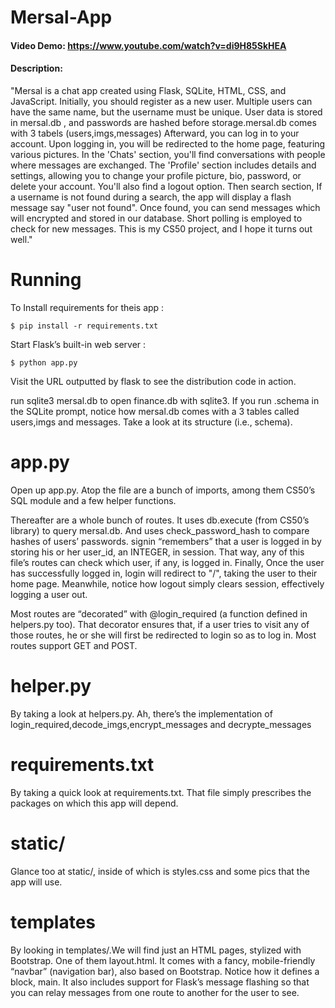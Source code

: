 # Mersal-App
#### Video Demo:  <https://www.youtube.com/watch?v=di9H85SkHEA>
#### Description:
"Mersal is a chat app created using Flask, SQLite, HTML, CSS, and JavaScript. Initially, you should register as a new user. Multiple users can have the same name, but the username must be unique. User data is stored in mersal.db , and passwords are hashed before storage.mersal.db comes with 3 tabels (users,imgs,messages) Afterward, you can log in to your account. Upon logging in, you will be redirected to the home page, featuring various pictures. In the 'Chats' section, you'll find conversations with people where messages are exchanged. The 'Profile' section includes details and settings, allowing you to change your profile picture, bio, password, or delete your account. You'll also find a logout option. Then search section, If a username is not found during a search, the app will display a flash message say "user not found". Once found, you can send  messages which will encrypted and stored in our database. Short polling is employed to check for new messages. This is my CS50 project, and I hope it turns out well."

# Running
To Install requirements for theis app :
```
$ pip install -r requirements.txt
```
Start Flask’s built-in web server :
```
$ python app.py
```
Visit the URL outputted by flask to see the distribution code in action.

run sqlite3 mersal.db to open finance.db with sqlite3. If you run .schema in the SQLite prompt, notice how mersal.db comes with a 3 tables called users,imgs and messages. Take a look at its structure (i.e., schema).

# app.py
Open up app.py. Atop the file are a bunch of imports, among them CS50’s SQL module and a few helper functions.

Thereafter are a whole bunch of routes. It uses db.execute (from CS50’s library) to query mersal.db. And uses check_password_hash to compare hashes of users’ passwords. signin “remembers” that a user is logged in by storing his or her user_id, an INTEGER, in session. That way, any of this file’s routes can check which user, if any, is logged in. Finally, Once the user has successfully logged in, login will redirect to "/", taking the user to their home page. Meanwhile, notice how logout simply clears session, effectively logging a user out.

Most routes are “decorated” with @login_required (a function defined in helpers.py too). That decorator ensures that, if a user tries to visit any of those routes, he or she will first be redirected to login so as to log in.
Most routes support GET and POST. 
# helper.py
By taking a look at helpers.py. Ah, there’s the implementation of login_required,decode_imgs,encrypt_messages and decrypte_messages
# requirements.txt
By taking a quick look at requirements.txt. That file simply prescribes the packages on which this app will depend.
# static/
Glance too at static/, inside of which is styles.css and some pics that the app will use. 
# templates
By looking in templates/.We will find just an HTML pages, stylized with Bootstrap. 
One of them layout.html. It comes with a fancy, mobile-friendly “navbar” (navigation bar), also based on Bootstrap. Notice how it defines a block, main. It also includes support for Flask’s message flashing so that you can relay messages from one route to another for the user to see.

